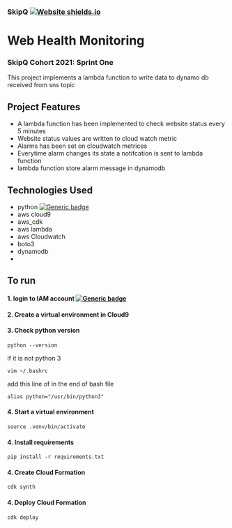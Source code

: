 ### SkipQ [![Website shields.io](https://img.shields.io/website-up-down-green-red/http/shields.io.svg)](https://www.skipq.org/)
# Web Health Monitoring
### SkipQ Cohort 2021: Sprint One 

This project implements a lambda function to write data to dynamo db received from sns topic

## Project Features 
* A lambda function has been implemented to check website status every 5 minutes
* Website status values are written to cloud watch metric
* Alarms has been set on cloudwatch metrices 
* Everytime alarm changes its state a notifcation is sent to lambda function
* lambda function store alarm message in dynamodb


## Technologies Used
* python [![Generic badge](https://img.shields.io/badge/Python.org--<COLOR>.svg)](https://www.python.org/)
* aws cloud9 
* aws_cdk 
* aws lambda
* aws Cloudwatch
* boto3
* dynamodb
* 
## To run 
#### 1. login to IAM account  [![Generic badge](https://img.shields.io/badge/Login--<COLOR>.svg)](https://us-east-2.console.aws.amazon.com/console/home?region=us-east-2)
#### 2. Create a virtual environment in Cloud9
#### 3. Check python version

`python --version`

if it is not python 3

`vim ~/.bashrc`

add this line of in the end of bash file

`alias python="/usr/bin/python3"`

#### 4. Start a virtual environment

`source .venv/bin/activate`

#### 4. Install requirements

`pip install -r requirements.txt`

#### 4. Create Cloud Formation

`cdk synth`
#### 4. Deploy Cloud Formation

`cdk deploy`
